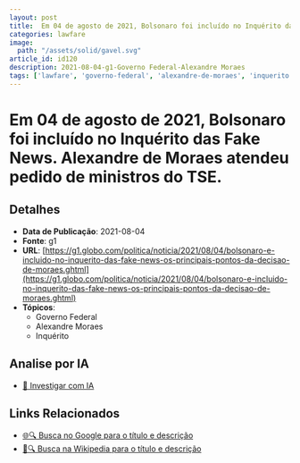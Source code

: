 ```yaml
---
layout: post
title:  Em 04 de agosto de 2021, Bolsonaro foi incluído no Inquérito das Fake News. Alexandre de Moraes atendeu pedido de ministros do TSE.
categories: lawfare
image: 
  path: "/assets/solid/gavel.svg"
article_id: id120
description: 2021-08-04-g1-Governo Federal-Alexandre Moraes
tags: ['lawfare', 'governo-federal', 'alexandre-de-moraes', 'inquerito']
---
```


# Em 04 de agosto de 2021, Bolsonaro foi incluído no Inquérito das Fake News. Alexandre de Moraes atendeu pedido de ministros do TSE.

## Detalhes
- **Data de Publicação**: 2021-08-04
- **Fonte**: g1
- **URL**: [https://g1.globo.com/politica/noticia/2021/08/04/bolsonaro-e-incluido-no-inquerito-das-fake-news-os-principais-pontos-da-decisao-de-moraes.ghtml](https://g1.globo.com/politica/noticia/2021/08/04/bolsonaro-e-incluido-no-inquerito-das-fake-news-os-principais-pontos-da-decisao-de-moraes.ghtml)
- **Tópicos**:
  - Governo Federal
  - Alexandre Moraes
  - Inquérito

## Analise por IA
- [🤖 Investigar com IA](https://www.perplexity.ai/search?q=%22not%C3%ADcia%20artigo%20Brasil%22%20Em%2004%20de%20agosto%20de%202021%2C%20Bolsonaro%20foi%20inclu%C3%ADdo%20no%20Inqu%C3%A9rito%20das%20Fake%20News.%20Alexandre%20de%20Moraes%20atendeu%20pedido%20de%20ministros%20do%20TSE.%20g1%202021-08-04)

## Links Relacionados
- [🌐🔍 Busca no Google para o título e descrição](https://www.google.com/search?q=%22not%C3%ADcia%20artigo%20Brasil%22%20Em%2004%20de%20agosto%20de%202021%2C%20Bolsonaro%20foi%20inclu%C3%ADdo%20no%20Inqu%C3%A9rito%20das%20Fake%20News.%20Alexandre%20de%20Moraes%20atendeu%20pedido%20de%20ministros%20do%20TSE.%20g1%202021-08-04)
- [📖🔍 Busca na Wikipedia para o título e descrição](https://pt.wikipedia.org/w/index.php?search=%22not%C3%ADcia%20artigo%20Brasil%22%20Em%2004%20de%20agosto%20de%202021%2C%20Bolsonaro%20foi%20inclu%C3%ADdo%20no%20Inqu%C3%A9rito%20das%20Fake%20News.%20Alexandre%20de%20Moraes%20atendeu%20pedido%20de%20ministros%20do%20TSE.%20g1%202021-08-04)

